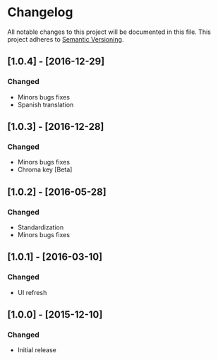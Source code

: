 # Changelog
All notable changes to this project will be documented in this file.
This project adheres to [Semantic Versioning](http://semver.org/).

## [1.0.4] - [2016-12-29]
### Changed
- Minors bugs fixes
- Spanish translation

## [1.0.3] - [2016-12-28]
### Changed
- Minors bugs fixes
- Chroma key [Beta]

## [1.0.2] - [2016-05-28]
### Changed
- Standardization
- Minors bugs fixes

## [1.0.1] - [2016-03-10]
### Changed
- UI refresh

## [1.0.0] - [2015-12-10]
### Changed
- Initial release